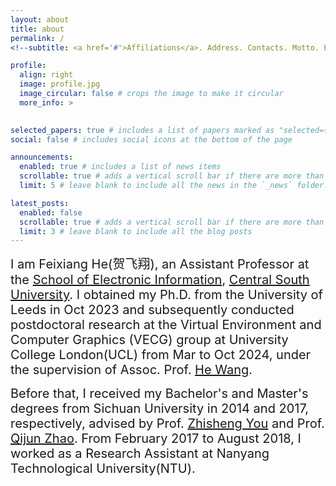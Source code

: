 ```yaml
---
layout: about
title: about
permalink: /
<!--subtitle: <a href='#'>Affiliations</a>. Address. Contacts. Motto. Etc.-->

profile:
  align: right
  image: profile.jpg
  image_circular: false # crops the image to make it circular
  more_info: >
    

selected_papers: true # includes a list of papers marked as "selected={true}"
social: false # includes social icons at the bottom of the page

announcements:
  enabled: true # includes a list of news items
  scrollable: true # adds a vertical scroll bar if there are more than 3 news items
  limit: 5 # leave blank to include all the news in the `_news` folder

latest_posts:
  enabled: false
  scrollable: true # adds a vertical scroll bar if there are more than 3 new posts items
  limit: 3 # leave blank to include all the blog posts
---
```

<span style="font-size:20px;">I am Feixiang He(贺飞翔), an Assistant Professor at the [School of Electronic Information](https://ei.csu.edu.cn/), [Central South University](https://www.csu.edu.cn/). I obtained my Ph.D. from the University of Leeds in Oct 2023 and subsequently conducted postdoctoral research at the Virtual Environment and Computer Graphics (VECG) group at University College London(UCL) from Mar to Oct 2024, under the supervision of Assoc. Prof. [He Wang](https://drhewang.com/).</span>

<span style="font-size:20px;">Before that, I received my Bachelor's and Master's degrees from Sichuan University in 2014 and 2017, respectively, advised by Prof. [Zhisheng You](https://cs.scu.edu.cn/info/1072/7312.htm) and Prof. [Qijun Zhao](http://scubrl.org/qjzhao). From February 2017 to August 2018, I worked as a Research Assistant at Nanyang Technological University(NTU).</span>



